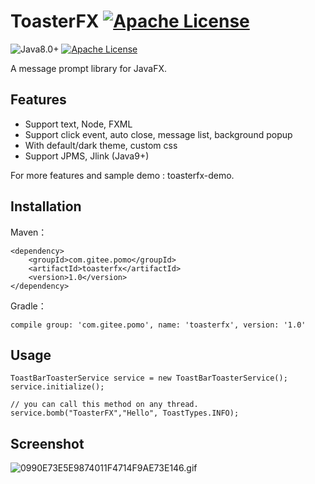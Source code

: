 # ToasterFX [![Apache License](https://img.shields.io/badge/%E8%AF%AD%E8%A8%80-%E4%B8%AD%E6%96%87-brightgreen)](README.md)
![Java8.0+](https://img.shields.io/badge/javaFX-8.0%2B-green)
[![Apache License](https://img.shields.io/badge/license-Apache%20License%202.0-blue.svg)](LICENSE)

A message prompt library for JavaFX.

## Features
* Support text, Node, FXML
* Support click event, auto close, message list, background popup
* With default/dark theme, custom css
* Support JPMS, Jlink (Java9+)

For more features and sample demo : toasterfx-demo.

## Installation
Maven：
```
<dependency>
    <groupId>com.gitee.pomo</groupId>
    <artifactId>toasterfx</artifactId>
    <version>1.0</version>
</dependency>
```
Gradle：
```
compile group: 'com.gitee.pomo', name: 'toasterfx', version: '1.0'
```


## Usage
```
ToastBarToasterService service = new ToastBarToasterService();
service.initialize();

// you can call this method on any thread.
service.bomb("ToasterFX","Hello", ToastTypes.INFO);
```

## Screenshot
![0990E73E5E9874011F4714F9AE73E146.gif](https://i.loli.net/2020/09/28/RPShGny2mKedi5r.gif)
